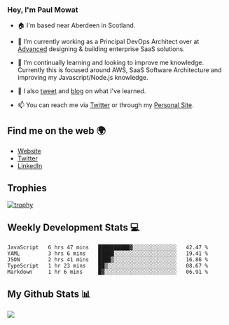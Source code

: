 ### Hey, I'm Paul Mowat

- 🏠 I'm based near Aberdeen in Scotland.
- 💼 I’m currently working as a Principal DevOps Architect over at [Advanced](https://www.oneadvanced.com/) designing & building enterprise SaaS solutions.
- 📖 I’m continually learning and looking to improve me knowledge. Currently this is focused around AWS, SaaS Software Architecture and improving my Javascript/Node.js knowledge.
- 📔 I also [tweet](https://twitter.com/paul_mowat) and [blog](https://www.paulmowat.co.uk/blog) on what I've learned.

- 📫 You can reach me via [Twitter](https://twitter.com/paul_mowat) or through my [Personal Site](https://www.paulmowat.co.uk).


## Find me on the web 🌍

- [Website](https://www.paulmowat.co.uk)
- [Twitter](https://twitter.com/paul_mowat)
- [LinkedIn](https://www.linkedin.com/in/paulmowat)

## Trophies

[![trophy](https://github-profile-trophy.vercel.app/?username=paulmowat)](https://github.com/ryo-ma/github-profile-trophy)

## Weekly Development Stats 💻

<!--START_SECTION:waka-->
```text
JavaScript   6 hrs 47 mins   ██████████▓░░░░░░░░░░░░░░   42.47 % 
YAML         3 hrs 6 mins    █████░░░░░░░░░░░░░░░░░░░░   19.41 % 
JSON         2 hrs 41 mins   ████▒░░░░░░░░░░░░░░░░░░░░   16.86 % 
TypeScript   1 hr 23 mins    ██▒░░░░░░░░░░░░░░░░░░░░░░   08.67 % 
Markdown     1 hr 6 mins     █▓░░░░░░░░░░░░░░░░░░░░░░░   06.91 % 
```
<!--END_SECTION:waka-->

## My Github Stats 📊

![](https://github-readme-stats.vercel.app/api?username=paulmowat&show_icons=true&count_private=true)
